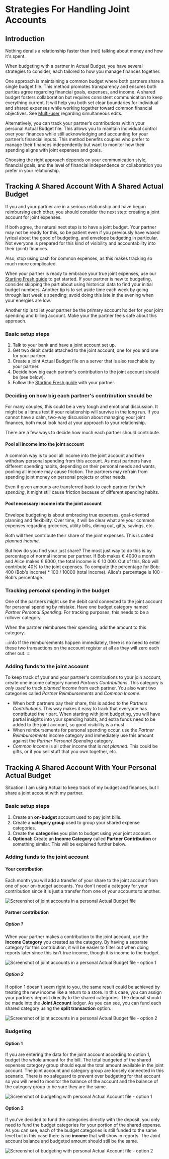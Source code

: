 # Strategies For Handling Joint Accounts

## Introduction

Nothing derails a relationship faster than (not) talking about money and how it's spent.

When budgeting with a partner in Actual Budget, you have several strategies to consider, each tailored to how you
manage finances together.

One approach is maintaining a common budget where both partners share a single budget file.
This method promotes transparency and ensures both parties agree regarding financial goals, expenses, and income.
A shared budget fosters collaboration but requires consistent communication to keep everything current. It will help
you both set clear boundaries for individual and shared expenses while working together toward common financial objectives.
See [Multi-user](/docs/getting-started/sync#multi-user-support) regarding simultaneous edits.

Alternatively, you can track your partner’s contributions within your personal Actual Budget file. This allows you to
maintain individual control over your finances while still acknowledging and accounting for your partner’s financial
inputs. This method benefits couples who prefer to manage their finances independently but want to monitor how their
spending aligns with joint expenses and goals.

Choosing the right approach depends on your communication style, financial goals, and the level of financial
independence or collaboration you prefer in your relationship.



## Tracking A Shared Account With A Shared Actual Budget

If you and your partner are in a serious relationship and have begun reimbursing each other, you should consider the next step: creating a joint account for joint expenses.

If both agree, the natural next step is to have a joint budget. Your partner may not be
ready for this, so be patient even if you previously have waxed lyrical about the good of budgeting, and envelope
budgeting in particular. Not everyone is prepared for this kind of visibility and accountability into their (joint) finances.

Also, stop using cash for common expenses, as this makes tracking so much more complicated.

When your partner is ready to embrace your true joint expenses, use our [Starting Fresh guide](/docs/getting-started/starting-fresh) to get
started. If your partner is new to budgeting, consider skipping the part about using historical data to find
your initial budget numbers. Another tip is to set aside time each week by going through last week's spending; avoid doing
this late in the evening when your energies are low.

Another tip is to let your partner be the primary account holder for your joint spending and billing account. Make your
the partner feels safe about this approach.

### Basic setup steps

1. Talk to your bank and have a joint account set up.
2. Get two debit cards attached to the joint account, one for you and one for your partner.
3. Create a joint Actual Budget file on a server that is also reachable by your partner.
4. Decide how big each partner's contribution to the joint account should be (see below).
5. Follow the [Starting Fresh guide](/docs/getting-started/starting-fresh) with your partner.


### Deciding on how big each partner's contribution should be

For many couples, this could be a very tough and emotional discussion. It might be a litmus test if your relationship
will survive in the long run. If you cannot have a calm, two-way discussion about managing your joint finances,
both must look hard at your approach to your relationship.

There are a few ways to decide how much each partner should contribute.

#### Pool all income into the joint account
A common way is to pool all income into the joint account and then withdraw personal spending from this account.
As most partners have different spending habits, depending on their personal needs and wants, pooling all income may
cause friction. The partners may refrain from spending joint money on personal projects or other needs.

Even if given amounts are transferred back to each partner for _their spending_, it might still cause friction
because of different spending habits.

#### Pool necessary income into the joint account

Envelope budgeting is about embracing true expenses, goal-oriented planning and flexibility. Over time, it will be clear
what are your common expenses regarding groceries, utility bills, dining out, gifts, savings, etc.

Both will then contribute their share of the joint expenses. This is called _planned income_.

But how do you find your just share? The most just way to do this is by percentage of normal income per partner.
If Bob makes € 4000 a month and Alice makes € 6000, the total income is € 10 000. Out of
this, Bob will contribute 40% to the joint expenses. To compute the percentage for Bob: 400 (Bob's income) * 100 / 10000
(total income). Alice's percentage is 100 - Bob's percentage.


### Tracking personal spending in the budget

One of the partners might use the debit card connected to the joint account for
personal spending by mistake. Have one budget category named _Partner Personal Spending_. For tracking purposes, this needs to be
a rollover category.

When the partner reimburses their spending, add the amount to this category.

:::info
If the reimbursements happen immediately, there is no need to enter these two transactions on the account register at all
as they will zero each other out.
:::


### Adding funds to the joint account

To keep track of your and your partner's contributions to your join account, create one income category named
_Partners Contributions_. This category is *only used* to track _planned income_ from each partner. You also want
two categories called _Partner Reimbursements_ and _Common Income_.

* When both partners pay their share, this is added to the _Partners Contributions_. This way makes it easy to track
  that everyone has contributed their part. When starting with joint budgeting, you will have partial insights into your spending habits, and extra funds need to be added to the joint account, so
  good visibility is a must.
* When reimbursements for personal spending occur, use the _Partner Reimbursements_ income category and immediately
  use this amount against the _Partner Personal Spending_ category.
* _Common Income_ is all other income that is _not planned_. This could be gifts, or if you sell stuff that you own
  together, etc.







## Tracking A Shared Account With Your Personal Actual Budget

Situation: I am using Actual to keep track of my budget and finances, but I share a joint account with my partner.

### Basic setup steps

1. Create an **on-budget** account used to pay joint bills.
2. Create a **category group** used to group your shared expense categories.
3. Create the **categories** you plan to budget using your joint account.
4. **Optional:** Create an **Income Category** called **Partner Contribution** or something similar. This will be explained further below.

### Adding funds to the joint account

#### Your contribution

Each month you will add a transfer of your share to the joint account from one of your on-budget accounts. You don't need a category for your contribution since it is just a transfer from one of your accounts to another.

![Screenshot of joint accounts in a personal Actual Budget file](/img/joint-accounts/jointaccount-2.png)

#### Partner contribution

##### Option 1

When your partner makes a contribution to the joint account, use the **Income Category** you created as the category. By having a separate category for this contribution, it will be easier to filter out when doing reports later since this isn't true income, though it is income to the budget.

![Screenshot of joint accounts in a personal Actual Budget file - option 1](/img/joint-accounts/jointaccount-3.png)

##### Option 2

If option 1 doesn't seem right to you, the same result could be achieved by treating the new income like a return to a store. In this case, you can assign your partners deposit directly to the shared categories. The deposit should be made into the **Joint Account** ledger. As you can see, you can fund each shared category using the **split transaction** option.

![Screenshot of joint accounts in a personal Actual Budget file - option 2](/img/joint-accounts/jointaccount-5.png)

### Budgeting

#### Option 1

If you are entering the data for the joint account according to option 1, budget the whole amount for the bill. The total budgeted of the shared expenses category group should equal the total amount available in the joint account. The joint account and category group are loosely connected in this scenario. There is no safeguard to prevent over budgeting for that account so you will need to monitor the balance of the account and the balance of the category group to be sure they are the same.

![Screenshot of budgeting with personal Actual Account file - option 1](/img/joint-accounts/jointaccount-1.png)

#### Option 2

If you've decided to fund the categories directly with the deposit, you only need to fund the budget categories for your portion of the shared expense. As you can see, each of the budget categories is still funded to the same level but in this case there is no **income** that will show in reports. The Joint account balance and budgeted amount should still be the same.

![Screenshot of budgeting with personal Actual Account file - option 2](/img/joint-accounts/jointaccount-4.png)
